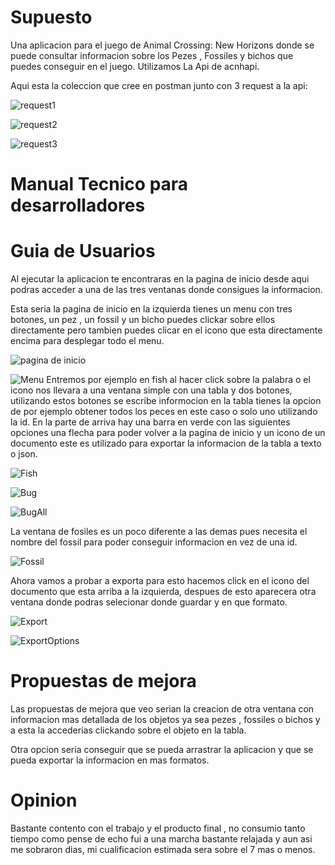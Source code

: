 # Supuesto

Una aplicacion para el juego de Animal Crossing: New Horizons donde se puede consultar informacion sobre los Pezes , Fossiles y bichos que puedes conseguir en el juego.
Utilizamos La Api de acnhapi.

Aqui esta la coleccion que cree en postman junto con 3 request a la api:

![request1](/Documentacion/cap1.png)


![request2](/Documentacion/cap2.png)


![request3](/Documentacion/Cap3.png)


# Manual Tecnico para desarrolladores




























# Guia de Usuarios

Al ejecutar la aplicacion te encontraras en la pagina de inicio desde aqui podras acceder a una de las tres ventanas donde consigues la informacion.

Esta seria la pagina de inicio en la izquierda tienes un menu con tres botones, un pez , un fossil y un bicho puedes clickar sobre ellos directamente pero tambien puedes clicar en el icono que esta directamente encima para desplegar todo el menu.

![pagina de inicio](/Documentacion/HomePage.png)

![Menu](/Documentacion/Menu.png)
Entremos por ejemplo en fish al hacer click sobre la palabra o el icono nos llevara a una ventana simple con una tabla y dos botones,
utilizando estos botones se escribe informocion en la tabla tienes la opcion de por ejemplo obtener todos los peces en este caso o solo uno utilizando la id.
En la parte de arriva hay una barra en verde con las siguientes opciones una flecha para poder volver a la pagina de inicio y un icono de un documento este es utilizado para exportar la informacion de la tabla a texto o json.

![Fish](/Documentacion/Fish.png)

![Bug](/Documentacion/One%20Bug.png)

![BugAll](/Documentacion/All%20bug.png)

La ventana de fosiles es un poco diferente a las demas pues necesita el nombre del fossil para poder conseguir informacion en vez de una id.

![Fossil](/Documentacion/Fossil.png)

Ahora vamos a probar a exporta para esto hacemos click en el icono del documento que esta arriba a la  izquierda, despues de esto aparecera otra ventana donde podras selecionar donde guardar y en que formato.

![Export](/Documentacion/Export.png)

![ExportOptions](/Documentacion/Export%20options.png)



# Propuestas de mejora

 Las propuestas de mejora que veo serian la creacion de otra ventana con informacion mas detallada de los objetos ya sea pezes , fossiles o bichos y a esta la accederias clickando sobre el objeto en la tabla.
 
Otra opcion seria conseguir que se pueda arrastrar la aplicacion y que se pueda exportar la informacion en mas formatos.

# Opinion 

Bastante contento con el trabajo y el producto final , no consumio tanto tiempo como pense de echo fui a una marcha bastante relajada y aun asi me sobraron dias, mi cualificacion estimada sera sobre el 7 mas o menos.